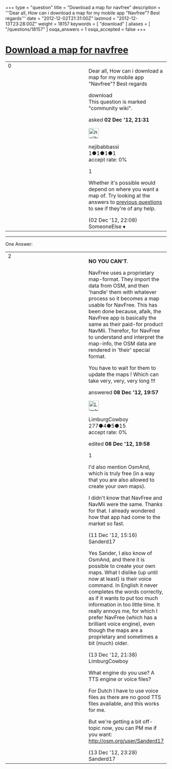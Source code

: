 +++
type = "question"
title = "Download a map for navfree"
description = '''Dear all, How can i download a map for my mobile app &quot;Navfree&quot;? Best regards'''
date = "2012-12-02T21:31:00Z"
lastmod = "2012-12-13T23:28:00Z"
weight = 18157
keywords = [ "download" ]
aliases = [ "/questions/18157" ]
osqa_answers = 1
osqa_accepted = false
+++

<div class="headNormal">

# [Download a map for navfree](/questions/18157/download-a-map-for-navfree)

</div>

<div id="main-body">

<div id="askform">

<table id="question-table" style="width:100%;">
<colgroup>
<col style="width: 50%" />
<col style="width: 50%" />
</colgroup>
<tbody>
<tr>
<td style="width: 30px; vertical-align: top"><div class="vote-buttons">
<span id="post-18157-upvote" class="ajax-command post-vote up" rel="nofollow" title="I like this post (click again to cancel)"> </span>
<div id="post-18157-score" class="post-score" title="current number of votes">
0
</div>
<span id="post-18157-downvote" class="ajax-command post-vote down" rel="nofollow" title="I dont like this post (click again to cancel)"> </span> <span id="favorite-mark" class="ajax-command favorite-mark" rel="nofollow" title="mark/unmark this question as favorite (click again to cancel)"> </span>
<div id="favorite-count" class="favorite-count">
&#10;</div>
</div></td>
<td><div id="item-right">
<div class="question-body">
<p>Dear all, How can i download a map for my mobile app "Navfree"? Best regards</p>
</div>
<div id="question-tags" class="tags-container tags">
<span class="post-tag tag-link-download" rel="tag" title="see questions tagged &#39;download&#39;">download</span>
</div>
<div id="question-controls" class="post-controls">
<div class="community-wiki">
This question is marked "community wiki".
</div>
</div>
<div class="post-update-info-container">
<div class="post-update-info post-update-info-user">
<p>asked <strong>02 Dec '12, 21:31</strong></p>
<img src="https://secure.gravatar.com/avatar/bcea4b88c79e73d3cd319d3eb3e17a7e?s=32&amp;d=identicon&amp;r=g" class="gravatar" width="32" height="32" alt="nejibabbassi&#39;s gravatar image" />
<p><span>nejibabbassi</span><br />
<span class="score" title="1 reputation points">1</span><span title="1 badges"><span class="badge1">●</span><span class="badgecount">1</span></span><span title="1 badges"><span class="silver">●</span><span class="badgecount">1</span></span><span title="1 badges"><span class="bronze">●</span><span class="badgecount">1</span></span><br />
<span class="accept_rate" title="Rate of the user&#39;s accepted answers">accept rate:</span> <span title="nejibabbassi has no accepted answers">0%</span></p>
</div>
</div>
<div id="comments-container-18157" class="comments-container">
<span id="18158"></span>
<div id="comment-18158" class="comment">
<div id="post-18158-score" class="comment-score">
1
</div>
<div class="comment-text">
<p>Whether it's possible would depend on where you want a map of. Try looking at the answers to <a href="https://help.openstreetmap.org/search/?q=navfree&amp;Submit=Search&amp;t=question">previous questions</a> to see if they're of any help.</p>
</div>
<div id="comment-18158-info" class="comment-info">
<span class="comment-age">(02 Dec '12, 22:08)</span> <span class="comment-user userinfo">SomeoneElse ♦</span>
</div>
</div>
</div>
<div id="comment-tools-18157" class="comment-tools">
&#10;</div>
<div class="clear">
&#10;</div>
<div id="comment-18157-form-container" class="comment-form-container">
&#10;</div>
<div class="clear">
&#10;</div>
</div></td>
</tr>
</tbody>
</table>

------------------------------------------------------------------------

<div class="tabBar">

<span id="sort-top"></span>

<div class="headQuestions">

One Answer:

</div>

</div>

<span id="18301"></span>

<div id="answer-container-18301" class="answer">

<table style="width:100%;">
<colgroup>
<col style="width: 50%" />
<col style="width: 50%" />
</colgroup>
<tbody>
<tr>
<td style="width: 30px; vertical-align: top"><div class="vote-buttons">
<span id="post-18301-upvote" class="ajax-command post-vote up" rel="nofollow" title="I like this post (click again to cancel)"> </span>
<div id="post-18301-score" class="post-score" title="current number of votes">
2
</div>
<span id="post-18301-downvote" class="ajax-command post-vote down" rel="nofollow" title="I dont like this post (click again to cancel)"> </span>
</div></td>
<td><div class="item-right">
<div class="answer-body">
<p><strong>NO YOU CAN'T</strong>.</p>
<p>NavFree uses a proprietary map-format. They import the data from OSM, and then 'handle' them with whatever process so it becomes a map usable for NavFree. This has been done because, afaik, the NavFree app is basically the same as their paid-for product NavMii. Therefor, for NavFree to understand and interpret the map-info, the OSM data are rendered in 'their' special format.</p>
<p>You have to wait for them to update the maps ! Which can take very, very, very long !!!</p>
</div>
<div class="answer-controls post-controls">
&#10;</div>
<div class="post-update-info-container">
<div class="post-update-info post-update-info-user">
<p>answered <strong>08 Dec '12, 19:57</strong></p>
<img src="https://secure.gravatar.com/avatar/b6930628f98860273e67f69dcae2de87?s=32&amp;d=identicon&amp;r=g" class="gravatar" width="32" height="32" alt="LimburgCowboy&#39;s gravatar image" />
<p><span>LimburgCowboy</span><br />
<span class="score" title="277 reputation points">277</span><span title="4 badges"><span class="badge1">●</span><span class="badgecount">4</span></span><span title="5 badges"><span class="silver">●</span><span class="badgecount">5</span></span><span title="15 badges"><span class="bronze">●</span><span class="badgecount">15</span></span><br />
<span class="accept_rate" title="Rate of the user&#39;s accepted answers">accept rate:</span> <span title="LimburgCowboy has no accepted answers">0%</span></p>
</div>
<div class="post-update-info post-update-info-edited">
<p><span> edited <strong>08 Dec '12, 19:58</strong> </span></p>
</div>
</div>
<div id="comments-container-18301" class="comments-container">
<span id="18371"></span>
<div id="comment-18371" class="comment">
<div id="post-18371-score" class="comment-score">
1
</div>
<div class="comment-text">
<p>I'd also mention OsmAnd, which is truly free (in a way that you are also allowed to create your own maps).</p>
<p>I didn't know that NavFree and NavMii were the same. Thanks for that. I already wondered how that app had come to the market so fast.</p>
</div>
<div id="comment-18371-info" class="comment-info">
<span class="comment-age">(11 Dec '12, 15:16)</span> <span class="comment-user userinfo">Sanderd17</span>
</div>
</div>
<span id="18431"></span>
<div id="comment-18431" class="comment">
<div id="post-18431-score" class="comment-score">
&#10;</div>
<div class="comment-text">
<p>Yes Sander, I also know of OsmAnd, and there it is possible to create your own maps. What I dislike (up until now at least) is their voice command. In English it never completes the words correctly, as if it wants to put too much information in too little time. It really annoys me, for which I prefer NavFree (which has a brilliant voice engine), even though the maps are a proprietary and sometimes a bit (much) older.</p>
</div>
<div id="comment-18431-info" class="comment-info">
<span class="comment-age">(13 Dec '12, 21:38)</span> <span class="comment-user userinfo">LimburgCowboy</span>
</div>
</div>
<span id="18435"></span>
<div id="comment-18435" class="comment">
<div id="post-18435-score" class="comment-score">
&#10;</div>
<div class="comment-text">
<p>What engine do you use? A TTS engine or voice files?</p>
<p>For Dutch I have to use voice files as there are no good TTS files available, and this works for me.</p>
<p>But we're getting a bit off-topic now, you can PM me if you want: <a href="http://osm.org/user/Sanderd17">http://osm.org/user/Sanderd17</a></p>
</div>
<div id="comment-18435-info" class="comment-info">
<span class="comment-age">(13 Dec '12, 23:28)</span> <span class="comment-user userinfo">Sanderd17</span>
</div>
</div>
</div>
<div id="comment-tools-18301" class="comment-tools">
&#10;</div>
<div class="clear">
&#10;</div>
<div id="comment-18301-form-container" class="comment-form-container">
&#10;</div>
<div class="clear">
&#10;</div>
</div></td>
</tr>
</tbody>
</table>

</div>

<div class="paginator-container-left">

</div>

</div>

</div>

